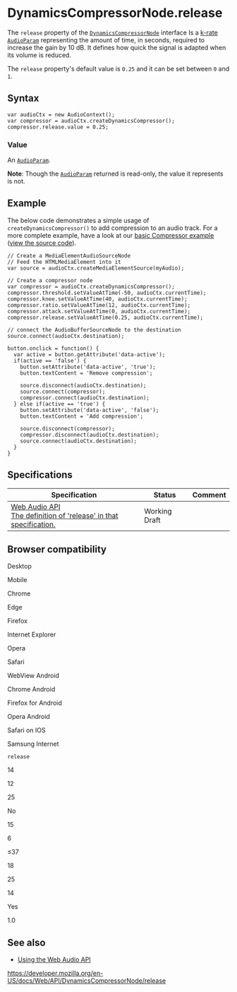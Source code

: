 DynamicsCompressorNode.release
==============================

The `release` property of the [`DynamicsCompressorNode`](../dynamicscompressornode) interface Is a [k-rate](../audioparam#k-rate) [`AudioParam`](../audioparam) representing the amount of time, in seconds, required to increase the gain by 10 dB. It defines how quick the signal is adapted when its volume is reduced.

The `release` property's default value is `0.25` and it can be set between `0` and `1`.

Syntax
------

    var audioCtx = new AudioContext();
    var compressor = audioCtx.createDynamicsCompressor();
    compressor.release.value = 0.25;

### Value

An [`AudioParam`](../audioparam).

**Note**: Though the [`AudioParam`](../audioparam) returned is read-only, the value it represents is not.

Example
-------

The below code demonstrates a simple usage of `createDynamicsCompressor()` to add compression to an audio track. For a more complete example, have a look at our [basic Compressor example](https://mdn.github.io/webaudio-examples/compressor-example/) ([view the source code](https://github.com/mdn/webaudio-examples/tree/master/compressor-example)).

    // Create a MediaElementAudioSourceNode
    // Feed the HTMLMediaElement into it
    var source = audioCtx.createMediaElementSource(myAudio);

    // Create a compressor node
    var compressor = audioCtx.createDynamicsCompressor();
    compressor.threshold.setValueAtTime(-50, audioCtx.currentTime);
    compressor.knee.setValueAtTime(40, audioCtx.currentTime);
    compressor.ratio.setValueAtTime(12, audioCtx.currentTime);
    compressor.attack.setValueAtTime(0, audioCtx.currentTime);
    compressor.release.setValueAtTime(0.25, audioCtx.currentTime);

    // connect the AudioBufferSourceNode to the destination
    source.connect(audioCtx.destination);

    button.onclick = function() {
      var active = button.getAttribute('data-active');
      if(active == 'false') {
        button.setAttribute('data-active', 'true');
        button.textContent = 'Remove compression';

        source.disconnect(audioCtx.destination);
        source.connect(compressor);
        compressor.connect(audioCtx.destination);
      } else if(active == 'true') {
        button.setAttribute('data-active', 'false');
        button.textContent = 'Add compression';

        source.disconnect(compressor);
        compressor.disconnect(audioCtx.destination);
        source.connect(audioCtx.destination);
      }
    }

Specifications
--------------

<table><thead><tr class="header"><th>Specification</th><th>Status</th><th>Comment</th></tr></thead><tbody><tr class="odd"><td><a href="https://webaudio.github.io/web-audio-api/#dom-dynamicscompressornode-release">Web Audio API<br />
<span class="small">The definition of 'release' in that specification.</span></a></td><td><span class="spec-wd">Working Draft</span></td><td></td></tr></tbody></table>

Browser compatibility
---------------------

Desktop

Mobile

Chrome

Edge

Firefox

Internet Explorer

Opera

Safari

WebView Android

Chrome Android

Firefox for Android

Opera Android

Safari on IOS

Samsung Internet

`release`

14

12

25

No

15

6

≤37

18

25

14

Yes

1.0

See also
--------

-   [Using the Web Audio API](../web_audio_api/using_web_audio_api)

<a href="https://developer.mozilla.org/en-US/docs/Web/API/DynamicsCompressorNode/release" class="_attribution-link">https://developer.mozilla.org/en-US/docs/Web/API/DynamicsCompressorNode/release</a>
